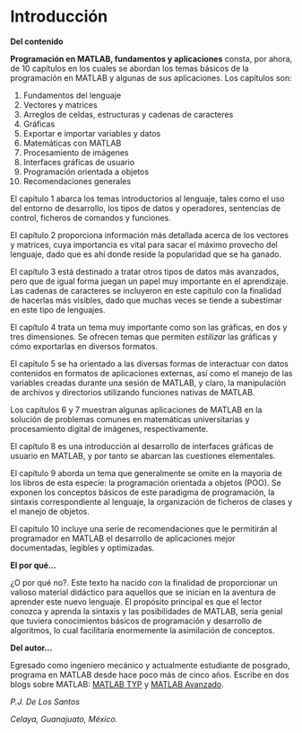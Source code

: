 # Introducción

**Del contenido**

**Programación en MATLAB, fundamentos y aplicaciones** consta, por ahora, de 10
capítulos en los cuales se abordan los temas básicos de la programación
en MATLAB y algunas de sus aplicaciones. Los capítulos son:

1.  Fundamentos del lenguaje
2.  Vectores y matrices
3.  Arreglos de celdas, estructuras y cadenas de caracteres
4.  Gráficas
5.  Exportar e importar variables y datos
6.  Matemáticas con MATLAB
7.  Procesamiento de imágenes
8.  Interfaces gráficas de usuario
9.  Programación orientada a objetos
10. Recomendaciones generales

El capítulo 1 abarca los temas introductorios al lenguaje, tales como el
uso del entorno de desarrollo, los tipos de datos y operadores,
sentencias de control, ficheros de comandos y funciones.

El capítulo 2 proporciona información más detallada acerca de los
vectores y matrices, cuya importancia es vital para sacar el máximo
provecho del lenguaje, dado que es ahí donde reside la popularidad que
se ha ganado.

El capítulo 3 está destinado a tratar otros tipos de datos más
avanzados, pero que de igual forma juegan un papel muy importante en el
aprendizaje. Las cadenas de caracteres se incluyeron en este capítulo
con la finalidad de hacerlas más visibles, dado que muchas veces se
tiende a subestimar en este tipo de lenguajes.

El capítulo 4 trata un tema muy importante como son las gráficas, en dos
y tres dimensiones. Se ofrecen temas que permiten *estilizar* las
gráficas y cómo exportarlas en diversos formatos.

El capítulo 5 se ha orientado a las diversas formas de interactuar con
datos contenidos en formatos de aplicaciones externas, así como el
manejo de las variables creadas durante una sesión de MATLAB, y claro,
la manipulación de archivos y directorios utilizando funciones nativas
de MATLAB.

Los capítulos 6 y 7 muestran algunas aplicaciones de MATLAB en la
solución de problemas comunes en matemáticas universitarias y
procesamiento digital de imágenes, respectivamente.

El capítulo 8 es una introducción al desarrollo de interfaces gráficas
de usuario en MATLAB, y por tanto se abarcan las cuestiones elementales.

El capítulo 9 aborda un tema que generalmente se omite en la mayoría de
los libros de esta especie: la programación orientada a objetos (POO).
Se exponen los conceptos básicos de este paradigma de programación, la
sintaxis correspondiente al lenguaje, la organización de ficheros de
clases y el manejo de objetos.

El capítulo 10 incluye una serie de recomendaciones que le permitirán al
programador en MATLAB el desarrollo de aplicaciones mejor documentadas,
legibles y optimizadas.

**El por qué...**

¿O por qué no?. Este texto ha nacido con la finalidad de proporcionar un valioso material 
didáctico para aquellos que se inician en la aventura de aprender este nuevo lenguaje.
El propósito principal es que el lector conozca y aprenda la sintaxis y las posibilidades 
de MATLAB, sería genial que tuviera conocimientos básicos de programación y desarrollo de 
algoritmos, lo cual facilitaría enormemente la asimilación de conceptos.


**Del autor...**

Egresado como ingeniero mecánico y actualmente estudiante de posgrado, programa en MATLAB desde hace 
poco más de cinco años. Escribe en dos blogs sobre MATLAB: [MATLAB TYP](http://matlab-typ.blogspot.mx) 
y [MATLAB Avanzado](http://matlab-avanzado.blogspot.mx). 



*P.J. De Los Santos*

*Celaya, Guanajuato, México.*

